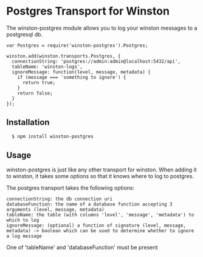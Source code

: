 # Postgres Transport for Winston

The winston-postgres module allows you to log your winston messages to a postgresql db.

    var Postgres = require('winston-postgres').Postgres;

    winston.add(winston.transports.Postgres, {
      connectionString: 'postgres://admin:admin@localhost:5432/api',
      tableName: 'winston-logs',
      ignoreMessage: function(level, message, metadata) {
        if (message === 'something to ignore') {
          return true;
        }
        return false;
      }
    });

## Installation

``` bash
  $ npm install winston-postgres
```

## Usage

winston-postgres is just like any other transport for winston. When adding it to winston, it takes some options so that
it knows where to log to postgres.

The postgres transport takes the following options:

    connectionString: the db connection uri
    databaseFunction: the name of a database function accepting 3 arguments (level, message, metadata)
    tableName: the table (with columns 'level', 'message', 'metadata') to which to log
    ignoreMessage: (optional) a function of signature (level, message, metadata) -> boolean which can be used to determine whether to ignore a log message

One of 'tableName' and 'databaseFunction' must be present
